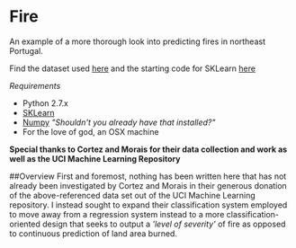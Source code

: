 # Fire
An example of a more thorough look into predicting fires in northeast Portugal.

Find the dataset used [here](http://archive.ics.uci.edu/ml/machine-learning-databases/forest-fires/) and the starting code for SKLearn [here](http://scikit-learn.org/stable/modules/generated/sklearn.svm.SVR.html)


_Requirements_ 

* Python 2.7.x
* [SKLearn](http://scikit-learn.org/stable/install.html)
* [Numpy](http://www.scipy.org/Installing_SciPy) _"Shouldn't you already have that installed?"_
* For the love of god, an OSX machine

**Special thanks to Cortez and Morais for their data collection and work as well as the UCI Machine Learning Repository**


##Overview
First and foremost, nothing has been written here that has not already been investigated by Cortez and Morais in their generous donation of the above-referenced data set out of the UCI Machine Learning repository.  I instead sought to expand their classification system employed to move away from a regression system instead to a more classification-oriented design that seeks to output a _'level of severity'_ of fire as opposed to continuous prediction of land area burned. 

    